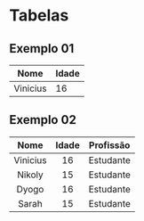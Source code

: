 # Tabelas

## Exemplo 01

| Nome | Idade |
| ---- | ----- |
| Vinicius | 16|

## Exemplo 02

| Nome | Idade | Profissão |
| :--: | :---: | :-------: |
| Vinicius | 16 | Estudante |
| Nikoly | 15 | Estudante |
| Dyogo | 16 | Estudante |
| Sarah | 15 | Estudante |